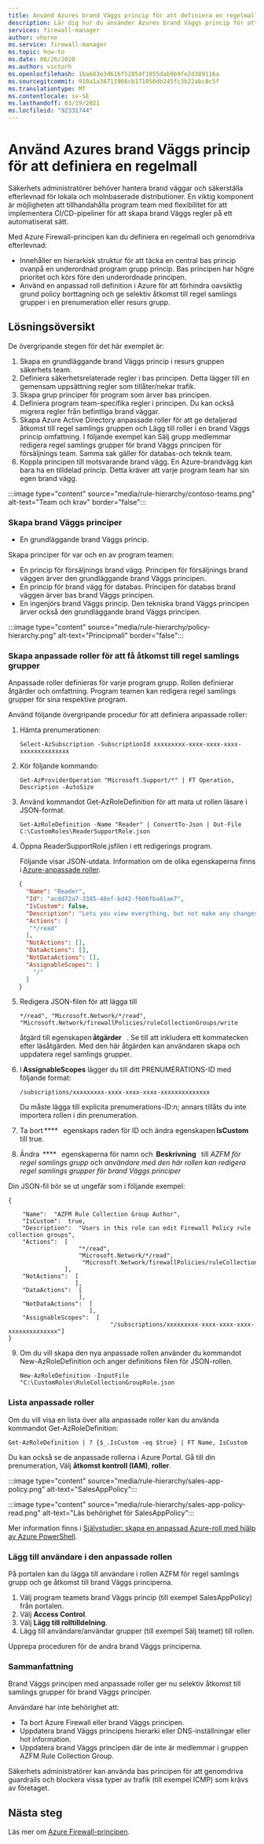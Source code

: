 ```yaml
---
title: Använd Azures brand Väggs princip för att definiera en regelmall
description: Lär dig hur du använder Azures brand Väggs princip för att definiera en regelmall och tillämpa efterlevnad.
services: firewall-manager
author: vhorne
ms.service: firewall-manager
ms.topic: how-to
ms.date: 08/26/2020
ms.author: victorh
ms.openlocfilehash: 1ba683e3d616f52854f1055dab9b9fe2d389116a
ms.sourcegitcommit: 910a1a38711966cb171050db245fc3b22abc8c5f
ms.translationtype: MT
ms.contentlocale: sv-SE
ms.lasthandoff: 03/19/2021
ms.locfileid: "92331744"
---
```

# <a name="use-azure-firewall-policy-to-define-a-rule-hierarchy"></a>Använd Azures brand Väggs princip för att definiera en regelmall

Säkerhets administratörer behöver hantera brand väggar och säkerställa efterlevnad för lokala och molnbaserade distributioner. En viktig komponent är möjligheten att tillhandahålla program team med flexibilitet för att implementera CI/CD-pipeliner för att skapa brand Väggs regler på ett automatiserat sätt.

Med Azure Firewall-principen kan du definiera en regelmall och genomdriva efterlevnad:

- Innehåller en hierarkisk struktur för att täcka en central bas princip ovanpå en underordnad program grupp princip. Bas principen har högre prioritet och körs före den underordnade principen.
- Använd en anpassad roll definition i Azure för att förhindra oavsiktlig grund policy borttagning och ge selektiv åtkomst till regel samlings grupper i en prenumeration eller resurs grupp. 

## <a name="solution-overview"></a>Lösningsöversikt

De övergripande stegen för det här exemplet är:

1. Skapa en grundläggande brand Väggs princip i resurs gruppen säkerhets team. 
3. Definiera säkerhetsrelaterade regler i bas principen. Detta lägger till en gemensam uppsättning regler som tillåter/nekar trafik.
4. Skapa grup principer för program som ärver bas principen. 
5. Definiera program team-specifika regler i principen. Du kan också migrera regler från befintliga brand väggar.
6. Skapa Azure Active Directory anpassade roller för att ge detaljerad åtkomst till regel samlings gruppen och Lägg till roller i en brand Väggs princip omfattning. I följande exempel kan Sälj grupp medlemmar redigera regel samlings grupper för brand Väggs principen för försäljnings team. Samma sak gäller för databas-och teknik team.
7. Koppla principen till motsvarande brand vägg. En Azure-brandvägg kan bara ha en tilldelad princip. Detta kräver att varje program team har sin egen brand vägg.



:::image type="content" source="media/rule-hierarchy/contoso-teams.png" alt-text="Team och krav" border="false":::

### <a name="create-the-firewall-policies"></a>Skapa brand Väggs principer

- En grundläggande brand Väggs princip.

Skapa principer för var och en av program teamen:

- En princip för försäljnings brand vägg. Principen för försäljnings brand väggen ärver den grundläggande brand Väggs principen.
- En princip för brand vägg för databas. Principen för databas brand väggen ärver bas brand Väggs principen.
- En ingenjörs brand Väggs princip. Den tekniska brand Väggs principen ärver också den grundläggande brand Väggs principen.

:::image type="content" source="media/rule-hierarchy/policy-hierarchy.png" alt-text="Principmall" border="false":::

### <a name="create-custom-roles-to-access-the-rule-collection-groups"></a>Skapa anpassade roller för att få åtkomst till regel samlings grupper 

Anpassade roller definieras för varje program grupp. Rollen definierar åtgärder och omfattning. Program teamen kan redigera regel samlings grupper för sina respektive program.

Använd följande övergripande procedur för att definiera anpassade roller:

1. Hämta prenumerationen:

   `Select-AzSubscription -SubscriptionId xxxxxxxxx-xxxx-xxxx-xxxx-xxxxxxxxxxxxxx`
2. Kör följande kommando:

   `Get-AzProviderOperation "Microsoft.Support/*" | FT Operation, Description -AutoSize`
3. Använd kommandot Get-AzRoleDefinition för att mata ut rollen läsare i JSON-format. 

   `Get-AzRoleDefinition -Name "Reader" | ConvertTo-Json | Out-File C:\CustomRoles\ReaderSupportRole.json`
4. Öppna ReaderSupportRole.jsfilen i ett redigerings program.

   Följande visar JSON-utdata. Information om de olika egenskaperna finns i [Azure-anpassade roller](../role-based-access-control/custom-roles.md).

```json
   { 
     "Name": "Reader", 
     "Id": "acdd72a7-3385-48ef-bd42-f606fba81ae7", 
     "IsCustom": false, 
     "Description": "Lets you view everything, but not make any changes.", 
     "Actions": [ 
      "*/read" 
     ], 
     "NotActions": [], 
     "DataActions": [], 
     "NotDataActions": [], 
     "AssignableScopes": [ 
       "/" 
     ] 
   } 
```
5. Redigera JSON-filen för att lägga till 

   `*/read", "Microsoft.Network/*/read", "Microsoft.Network/firewallPolicies/ruleCollectionGroups/write` 

   åtgärd till egenskapen **åtgärder**   . Se till att inkludera ett kommatecken efter läsåtgärden. Med den här åtgärden kan användaren skapa och uppdatera regel samlings grupper.
6. I **AssignableScopes** lägger du till ditt PRENUMERATIONS-ID med följande format: 

   `/subscriptions/xxxxxxxxx-xxxx-xxxx-xxxx-xxxxxxxxxxxxxx`

   Du måste lägga till explicita prenumerations-ID:n; annars tillåts du inte importera rollen i din prenumeration.
7. Ta bort ****   egenskaps raden för ID och ändra egenskapen **IsCustom**   till true.
8. Ändra  ****   egenskaperna för namn och  **Beskrivning**   till *AZFM för regel samlings grupp* och *användare med den här rollen kan redigera regel samlings grupper för brand Väggs principer*

Din JSON-fil bör se ut ungefär som i följande exempel:

```
{ 

    "Name":  "AZFM Rule Collection Group Author", 
    "IsCustom":  true, 
    "Description":  "Users in this role can edit Firewall Policy rule collection groups", 
    "Actions":  [ 
                    "*/read", 
                    "Microsoft.Network/*/read", 
                     "Microsoft.Network/firewallPolicies/ruleCollectionGroups/write" 
                ], 
    "NotActions":  [ 
                   ], 
    "DataActions":  [ 
                    ], 
    "NotDataActions":  [ 
                       ], 
    "AssignableScopes":  [ 
                             "/subscriptions/xxxxxxxxx-xxxx-xxxx-xxxx-xxxxxxxxxxxxxx"] 
} 
```
9. Om du vill skapa den nya anpassade rollen använder du kommandot New-AzRoleDefinition och anger definitions filen för JSON-rollen. 

   `New-AzRoleDefinition -InputFile "C:\CustomRoles\RuleCollectionGroupRole.json`

### <a name="list-custom-roles"></a>Lista anpassade roller

Om du vill visa en lista över alla anpassade roller kan du använda kommandot Get-AzRoleDefinition:

   `Get-AzRoleDefinition | ? {$_.IsCustom -eq $true} | FT Name, IsCustom`

Du kan också se de anpassade rollerna i Azure Portal. Gå till din prenumeration, Välj **åtkomst kontroll (IAM)**, **roller**.

:::image type="content" source="media/rule-hierarchy/sales-app-policy.png" alt-text="SalesAppPolicy":::

:::image type="content" source="media/rule-hierarchy/sales-app-policy-read.png" alt-text="Läs behörighet för SalesAppPolicy":::

Mer information finns i [Självstudier: skapa en anpassad Azure-roll med hjälp av Azure PowerShell](../role-based-access-control/tutorial-custom-role-powershell.md).

### <a name="add-users-to-the-custom-role"></a>Lägg till användare i den anpassade rollen

På portalen kan du lägga till användare i rollen AZFM för regel samlings grupp och ge åtkomst till brand Väggs principerna.

1. Välj program teamets brand Väggs princip (till exempel SalesAppPolicy) från portalen.
2. Välj **Access Control**.
3. Välj **Lägg till rolltilldelning**.
4. Lägg till användare/användar grupper (till exempel Sälj teamet) till rollen.

Upprepa proceduren för de andra brand Väggs principerna.

### <a name="summary"></a>Sammanfattning

Brand Väggs principen med anpassade roller ger nu selektiv åtkomst till samlings grupper för brand Väggs principer.

Användare har inte behörighet att:
- Ta bort Azure Firewall eller brand Väggs principen.
- Uppdatera brand Väggs principens hierarki eller DNS-inställningar eller hot information.
- Uppdatera brand Väggs principen där de inte är medlemmar i gruppen AZFM Rule Collection Group.

Säkerhets administratörer kan använda bas principen för att genomdriva guardrails och blockera vissa typer av trafik (till exempel ICMP) som krävs av företaget. 

## <a name="next-steps"></a>Nästa steg

Läs mer om [Azure Firewall-principen](policy-overview.md).

